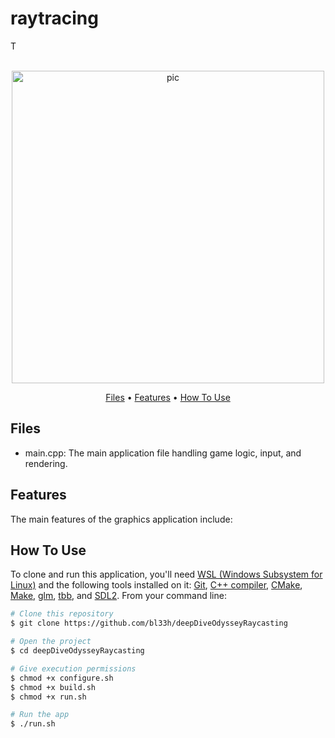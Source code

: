 # raytracing
T

<p align="center">
  <br>
  <img src="" alt="pic" width="500">
  <br>
</p>

<p align="center">
  <a href="#Files">Files</a> •
  <a href="#Features">Features</a> •
  <a href="#how-to-use">How To Use</a>
</p>

## Files
- main.cpp: The main application file handling game logic, input, and rendering.
  
## Features
The main features of the graphics application include:


## How To Use

To clone and run this application, you'll need [WSL (Windows Subsystem for Linux)](https://learn.microsoft.com/en-us/windows/wsl/install) and the following tools installed on it: [Git](https://git-scm.com), [C++ compiler](https://www.fdi.ucm.es/profesor/luis/fp/devtools/mingw.html), [CMake](https://cmake.org/download/), [Make](https://linuxhint.com/install-make-ubuntu/), [glm](https://sourceforge.net/projects/glm.mirror/), [tbb](https://www.intel.com/content/www/us/en/developer/tools/oneapi/onetbb.html), and [SDL2](https://www.oreilly.com/library/view/rust-programming-by/9781788390637/386c15eb-41b2-41b4-bd65-154a750a58d8.xhtml). From your command line:

```bash
# Clone this repository
$ git clone https://github.com/bl33h/deepDiveOdysseyRaycasting

# Open the project
$ cd deepDiveOdysseyRaycasting

# Give execution permissions
$ chmod +x configure.sh
$ chmod +x build.sh
$ chmod +x run.sh

# Run the app
$ ./run.sh
